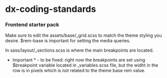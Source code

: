 # dx-coding-standards

### Frontend starter pack
Make sure to edit the assets/base/_grid.scss to match the theme styling you desire. $rem-base is important for setting the media queries.

In sass/layout/_sections.scss is where the main breakpoints are located. 
* Important * - to be fixed: right now the breakpoints are set using $breakpoint variable located in _variables.scss file, but the widht in the row is in pixels which is not related to the theme base rem value.